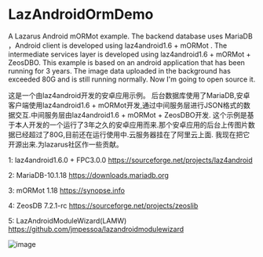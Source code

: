 # LazAndroidOrmDemo
A Lazarus Android mORMot example.
The backend database uses MariaDB ，Android client is developed using laz4android1.6 + mORMot .
The intermediate services layer is developed using laz4android1.6 + mORMot + ZeosDBO.
This example is based on an android application that has been running for 3 years. The image data uploaded in the background has exceeded 80G and is still running normally.
Now I'm going to open source it.

这是一个由laz4android开发的安卓应用示例。
后台数据库使用了MariaDB,安卓客户端使用laz4android1.6 + mORMot开发,通过中间服务层进行JSON格式的数据交互.中间服务层由laz4android1.6 + mORMot + ZeosDBO开发.
这个示例是基于本人开发的一个运行了3年之久的安卓应用而来.那个安卓应用的后台上传图片数据已经超过了80G,目前还在运行使用中.云服务器挂在了阿里云上面.
我现在把它开源出来.为lazarus社区作一些贡献。

1: laz4android1.6.0 + FPC3.0.0
https://sourceforge.net/projects/laz4android

2: MariaDB-10.1.18
https://downloads.mariadb.org

3: mORMot 1.18
https://synopse.info

4: ZeosDB 7.2.1-rc
https://sourceforge.net/projects/zeoslib

5: LazAndroidModuleWizard(LAMW)
https://github.com/jmpessoa/lazandroidmodulewizard

![image](https://github.com/shenxh/LazAndroidOrmDemo/blob/master/screenshots/20190411_221426.png)

